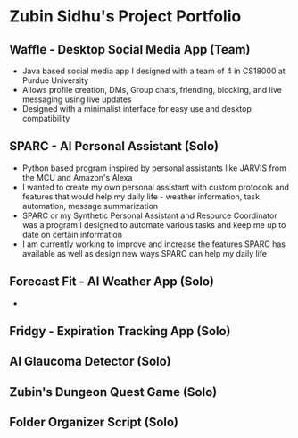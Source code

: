 # Zubin Sidhu's Project Portfolio

## Waffle - Desktop Social Media App (Team)
- Java based social media app I designed with a team of 4 in CS18000 at Purdue University
- Allows profile creation, DMs, Group chats, friending, blocking, and live messaging using live updates
- Designed with a minimalist interface for easy use and desktop compatibility

## SPARC - AI Personal Assistant (Solo)
- Python based program inspired by personal assistants like JARVIS from the MCU and Amazon's Alexa
- I wanted to create my own personal assistant with custom protocols and features that would help my daily life - weather information, task automation, message summarization
- SPARC or my Synthetic Personal Assistant and Resource Coordinator was a program I designed to automate various tasks and keep me up to date on certain information
- I am currently working to improve and increase the features SPARC has available as well as design new ways SPARC can help my daily life

## Forecast Fit - AI Weather App (Solo)
- 

## Fridgy - Expiration Tracking App (Solo)

## AI Glaucoma Detector (Solo)

## Zubin's Dungeon Quest Game (Solo)

## Folder Organizer Script (Solo)
